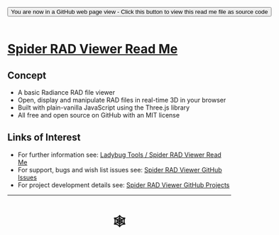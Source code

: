 <span style=display:none; >[You are now in a GitHub source code view - click this link to view Read Me file as a web page]( https://www.ladybug.tools/spider-rad-viewer/#rad-viewer/README.md "View file as a web page." ) </span>
<div><input type=button class="btn btn-secondary btn-sm" onclick=window.location.href="https://github.com/ladybug-tools/spider-rad-viewer/tree/master/rad-viewer"
value='You are now in a GitHub web page view - Click this button to view this read me file as source code' ></div>

<br>

# [Spider RAD Viewer Read Me]( #rad-viewer/README.md )

## Concept

* A basic Radiance RAD file viewer
* Open, display and manipulate RAD files in real-time 3D in your browser
* Built with plain-vanilla JavaScript using the Three.js library
* All free and open source on GitHub with an MIT license

## Links of Interest

* For further information see: [Ladybug Tools / Spider RAD Viewer Read Me]( https://www.ladybug.tools/spider-rad-viewer/ )
* For support, bugs and wish list issues see: [Spider RAD Viewer GitHub Issues]( https://github.com/ladybug-tools/spider-rad-viewer/issues )
* For project development details see: [Spider RAD Viewer GitHub Projects]( https://github.com/ladybug-tools/spider-rad-viewer/projects/1 )




***


# <center title="hello!" ><a href=javascript:window.scrollTo(0,0); style=text-decoration:none; > &#x1f578; </a></center>

